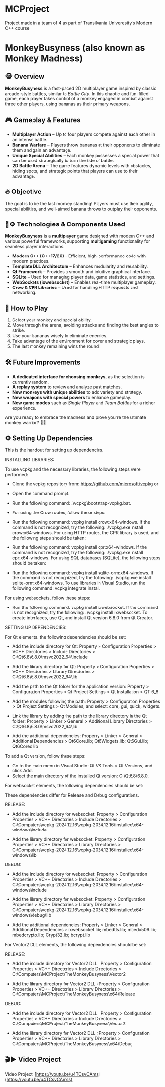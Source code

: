 # MCProject

Project made in a team of 4 as part of Transilvania Univeresity's Modern C++ course

# MonkeyBusyness (also known as Monkey Madness)  

## 🐵 Overview  
**MonkeyBusyness** is a fast-paced 2D multiplayer game inspired by classic arcade-style battles, similar to *Battle City*. In this chaotic and fun-filled game, each player takes control of a monkey engaged in combat against three other players, using bananas as their primary weapons.  

## 🎮 Gameplay & Features  
- **Multiplayer Action** – Up to four players compete against each other in an intense battle.  
- **Banana Warfare** – Players throw bananas at their opponents to eliminate them and gain an advantage.  
- **Unique Special Abilities** – Each monkey possesses a special power that can be used strategically to turn the tide of battle.  
- **2D Battle Arena** – The game features dynamic levels with obstacles, hiding spots, and strategic points that players can use to their advantage.  

## 🔥 Objective  
The goal is to be the last monkey standing! Players must use their agility, special abilities, and well-aimed banana throws to outplay their opponents.  

## 🔧⚙️ Technologies & Components Used  
**MonkeyBusyness** is a **multiplayer** game designed with modern C++ and various powerful frameworks, supporting **multigaming** functionality for seamless player interactions.  

- **Modern C++ (C++17/20)** – Efficient, high-performance code with modern practices.  
- **Template DLL Architecture** – Enhances modularity and reusability.  
- **Qt Framework** – Provides a smooth and intuitive graphical interface.  
- **SQLite** – Used for managing player data, game statistics, and settings.  
- **WebSockets (ixwebsocket)** – Enables real-time multiplayer gameplay.  
- **Crow & CPR Libraries** – Used for handling HTTP requests and networking. 

## 🚀 How to Play  
1. Select your monkey and special ability.  
2. Move through the arena, avoiding attacks and finding the best angles to strike.  
3. Use your bananas wisely to eliminate enemies.  
4. Take advantage of the environment for cover and strategic plays.  
5. The last monkey remaining wins the round!  

## 🛠️ Future Improvements  
- **A dedicated interface for choosing monkeys**, as the selection is currently random.  
- **A replay system** to review and analyze past matches.  
- **New monkeys with unique abilities** to add variety and strategy.  
- **New weapons with special powers** to enhance gameplay.  
- **New game modes** such as *Single Player* and *Team Battles* for a richer experience.  

Are you ready to embrace the madness and prove you're the ultimate monkey warrior? 🍌🐵  

## ⚙️ Setting Up Dependencies

This is the handout for setting up dependencies.

INSTALLING LIBRARIES:

To use vcpkg and the necessary libraries, the following steps were performed:

- Clone the vcpkg repository from: https://github.com/microsoft/vcpkg or
- Open the command prompt.
- Run the following command: .\vcpkg\bootstrap-vcpkg.bat.
- For using the Crow routes, follow these steps:

- Run the following command: vcpkg install crow:x64-windows.
  If the command is not recognized, try the following: .\vcpkg.exe install crow:x64-windows.
  For using HTTP routes, the CPR library is used, and the following steps should be taken:

- Run the following command: vcpkg install cpr:x64-windows.
  If the command is not recognized, try the following: .\vcpkg.exe install cpr:x64-windows.
  For using SQL databases (SQLite), the following steps should be taken:

- Run the following command: vcpkg install sqlite-orm:x64-windows.
  If the command is not recognized, try the following: .\vcpkg.exe install sqlite-orm:x64-windows.
  To use libraries in Visual Studio, run the following command: vcpkg integrate install.

For using websockets, follow these steps:

- Run the following command: vcpkg install ixwebsocket.
  If the command is not recognized, try the following: .\vcpkg install ixwebsocket.
  To create interfaces, use Qt, and install Qt version 6.8.0 from Qt Creator.

SETTING UP DEPENDENCIES:

For Qt elements, the following dependencies should be set:

- Add the include directory for Qt:
  Property > Configuration Properties > VC++ Directories > Include Directories > C:\Qt6.8\6.8.0\msvc2022_64\include

- Add the library directory for Qt:
  Property > Configuration Properties > VC++ Directories > Library Directories > C:\Qt6.8\6.8.0\msvc2022_64\lib

- Add the path to the Qt folder for the application version:
  Property > Configuration Properties > Qt Project Settings > Qt Installation > QT 6_8

- Add the modules following the path:
  Property > Configuration Properties > Qt Project Settings > Qt Modules, and select: core, gui, quick, widgets.

- Link the library by adding the path to the library directory in the Qt folder:
  Property > Linker > General > Additional Library Directories > C:\Qt6.8\6.8.0\msvc2022_64\lib

- Add the additional dependencies:
  Property > Linker > General > Additional Dependencies > Qt6Core.lib; Qt6Widgets.lib; Qt6Gui.lib; Qt6Cored.lib

To add a Qt version, follow these steps:

- Go to the main menu in Visual Studio: Qt VS Tools > Qt Versions, and click Add.
- Select the main directory of the installed Qt version: C:\Qt6.8\6.8.0.

For websocket elements, the following dependencies should be set:

These dependencies differ for Release and Debug configurations.

RELEASE:

- Add the include directory for websocket: Property > Configuration Properties > VC++ Directories > Include Directories > C:\Computers\vcpkg-2024.12.16\vcpkg-2024.12.16\installed\x64-windows\include

- Add the library directory for websocket: Property > Configuration Properties > VC++ Directories > Library Directories > C:\Computers\vcpkg-2024.12.16\vcpkg-2024.12.16\installed\x64-windows\lib

DEBUG:

- Add the include directory for websocket: Property > Configuration Properties > VC++ Directories > Include Directories > C:\Computers\vcpkg-2024.12.16\vcpkg-2024.12.16\installed\x64-windows\include

- Add the library directory for websocket: Property > Configuration Properties > VC++ Directories > Library Directories > C:\Computers\vcpkg-2024.12.16\vcpkg-2024.12.16\installed\x64-windows\debug\lib

- Add the additional dependencies:
  Property > Linker > General > Additional Dependencies > ixwebsocket.lib; mbedtls.lib; mbedx509.lib; mbedcrypto.lib; Crypt32.lib; bcrypt.lib

For Vector2 DLL elements, the following dependencies should be set:

RELEASE:

- Add the include directory for Vector2 DLL :
  Property > Configuration Properties > VC++ Directories > Include Directories > C:\Computers\MCProject\TheMonkeyBusyness\Vector2

- Add the library directory for Vector2 DLL :
  Property > Configuration Properties > VC++ Directories > Library Directories > C:\Computers\MCProject\TheMonkeyBusyness\x64\Release

DEBUG:

- Add the include directory for Vector2 DLL :
  Property > Configuration Properties > VC++ Directories > Include Directories > C:\Computers\MCProject\TheMonkeyBusyness\Vector2

- Add the library directory for Vector2 DLL :
  Property > Configuration Properties > VC++ Directories > Library Directories > C:\Computers\MCProject\TheMonkeyBusyness\x64\Debug

## 🎬▶️  Video Project
  Video Project: [https://youtu.be/u4TCsvCAms](https://youtu.be/u4TCsvCAmss)

